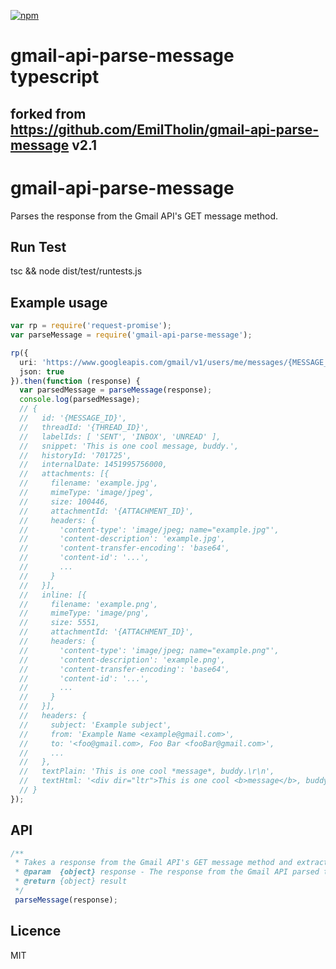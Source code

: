 [![npm][npm]][npm-url]

# gmail-api-parse-message typescript
## forked from https://github.com/EmilTholin/gmail-api-parse-message v2.1


# gmail-api-parse-message
Parses the response from the Gmail API's GET message method.

## Run Test
tsc && node dist/test/runtests.js 

## Example usage

```ts
var rp = require('request-promise');
var parseMessage = require('gmail-api-parse-message');

rp({
  uri: 'https://www.googleapis.com/gmail/v1/users/me/messages/{MESSAGE_ID}?access_token={ACCESS_TOKEN}',
  json: true
}).then(function (response) {
  var parsedMessage = parseMessage(response);
  console.log(parsedMessage);
  // { 
  //   id: '{MESSAGE_ID}',
  //   threadId: '{THREAD_ID}',
  //   labelIds: [ 'SENT', 'INBOX', 'UNREAD' ],
  //   snippet: 'This is one cool message, buddy.',
  //   historyId: '701725',
  //   internalDate: 1451995756000,
  //   attachments: [{ 
  //     filename: 'example.jpg',
  //     mimeType: 'image/jpeg',
  //     size: 100446,
  //     attachmentId: '{ATTACHMENT_ID}',
  //     headers: {
  //       'content-type': 'image/jpeg; name="example.jpg"',
  //       'content-description': 'example.jpg',
  //       'content-transfer-encoding': 'base64',
  //       'content-id': '...',
  //       ...
  //     }
  //   }],
  //   inline: [{ 
  //     filename: 'example.png',
  //     mimeType: 'image/png',
  //     size: 5551,
  //     attachmentId: '{ATTACHMENT_ID}',
  //     headers: {
  //       'content-type': 'image/jpeg; name="example.png"',
  //       'content-description': 'example.png',
  //       'content-transfer-encoding': 'base64',
  //       'content-id': '...',
  //       ...
  //     }
  //   }],
  //   headers: {
  //     subject: 'Example subject',
  //     from: 'Example Name <example@gmail.com>',
  //     to: '<foo@gmail.com>, Foo Bar <fooBar@gmail.com>',
  //     ...
  //   },
  //   textPlain: 'This is one cool *message*, buddy.\r\n',
  //   textHtml: '<div dir="ltr">This is one cool <b>message</b>, buddy.</div>\r\n' 
  // }
});

```

## API


```js
/**
 * Takes a response from the Gmail API's GET message method and extracts all the relevant data.
 * @param  {object} response - The response from the Gmail API parsed to a JavaScript object.
 * @return {object} result
 */
 parseMessage(response);
```

## Licence
MIT

[npm]: https://img.shields.io/npm/v/gmail-api-parse-message.svg
[npm-url]: https://npmjs.com/package/gmail-api-parse-message
